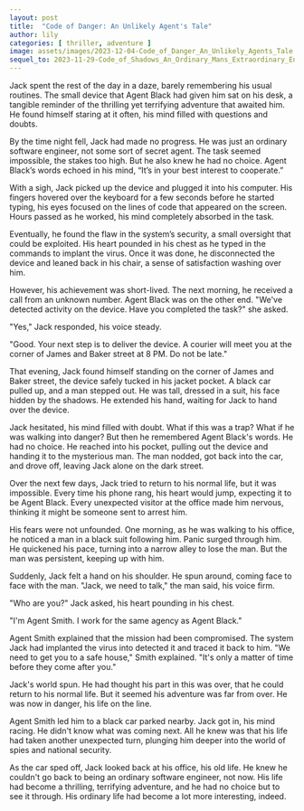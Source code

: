 ```yaml
---
layout: post
title:  "Code of Danger: An Unlikely Agent's Tale"
author: lily
categories: [ thriller, adventure ]
image: assets/images/2023-12-04-Code_of_Danger_An_Unlikely_Agents_Tale.png
sequel_to: 2023-11-29-Code_of_Shadows_An_Ordinary_Mans_Extraordinary_Encounter.md
---
```


Jack spent the rest of the day in a daze, barely remembering his usual routines. The small device that Agent Black had given him sat on his desk, a tangible reminder of the thrilling yet terrifying adventure that awaited him. He found himself staring at it often, his mind filled with questions and doubts.

By the time night fell, Jack had made no progress. He was just an ordinary software engineer, not some sort of secret agent. The task seemed impossible, the stakes too high. But he also knew he had no choice. Agent Black’s words echoed in his mind, “It’s in your best interest to cooperate.”

With a sigh, Jack picked up the device and plugged it into his computer. His fingers hovered over the keyboard for a few seconds before he started typing, his eyes focused on the lines of code that appeared on the screen. Hours passed as he worked, his mind completely absorbed in the task.

Eventually, he found the flaw in the system’s security, a small oversight that could be exploited. His heart pounded in his chest as he typed in the commands to implant the virus. Once it was done, he disconnected the device and leaned back in his chair, a sense of satisfaction washing over him.

However, his achievement was short-lived. The next morning, he received a call from an unknown number. Agent Black was on the other end. "We've detected activity on the device. Have you completed the task?" she asked.

"Yes," Jack responded, his voice steady. 

"Good. Your next step is to deliver the device. A courier will meet you at the corner of James and Baker street at 8 PM. Do not be late."

That evening, Jack found himself standing on the corner of James and Baker street, the device safely tucked in his jacket pocket. A black car pulled up, and a man stepped out. He was tall, dressed in a suit, his face hidden by the shadows. He extended his hand, waiting for Jack to hand over the device.

Jack hesitated, his mind filled with doubt. What if this was a trap? What if he was walking into danger? But then he remembered Agent Black's words. He had no choice. He reached into his pocket, pulling out the device and handing it to the mysterious man. The man nodded, got back into the car, and drove off, leaving Jack alone on the dark street.

Over the next few days, Jack tried to return to his normal life, but it was impossible. Every time his phone rang, his heart would jump, expecting it to be Agent Black. Every unexpected visitor at the office made him nervous, thinking it might be someone sent to arrest him.

His fears were not unfounded. One morning, as he was walking to his office, he noticed a man in a black suit following him. Panic surged through him. He quickened his pace, turning into a narrow alley to lose the man. But the man was persistent, keeping up with him.

Suddenly, Jack felt a hand on his shoulder. He spun around, coming face to face with the man. "Jack, we need to talk," the man said, his voice firm.

"Who are you?" Jack asked, his heart pounding in his chest.

"I'm Agent Smith. I work for the same agency as Agent Black."

Agent Smith explained that the mission had been compromised. The system Jack had implanted the virus into detected it and traced it back to him. "We need to get you to a safe house," Smith explained. "It's only a matter of time before they come after you."

Jack's world spun. He had thought his part in this was over, that he could return to his normal life. But it seemed his adventure was far from over. He was now in danger, his life on the line.

Agent Smith led him to a black car parked nearby. Jack got in, his mind racing. He didn't know what was coming next. All he knew was that his life had taken another unexpected turn, plunging him deeper into the world of spies and national security.

As the car sped off, Jack looked back at his office, his old life. He knew he couldn't go back to being an ordinary software engineer, not now. His life had become a thrilling, terrifying adventure, and he had no choice but to see it through. His ordinary life had become a lot more interesting, indeed.
